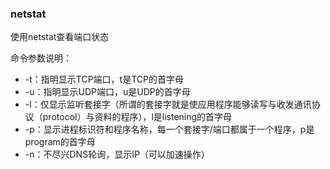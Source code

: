 ### netstat

使用netstat查看端口状态

命令参数说明：

* -t：指明显示TCP端口，t是TCP的首字母
* -u：指明显示UDP端口，u是UDP的首字母
* -l：仅显示监听套接字（所谓的套接字就是使应用程序能够读写与收发通讯协议（protocol）与资料的程序），l是listening的首字母
* -p：显示进程标识符和程序名称，每一个套接字/端口都属于一个程序，p是program的首字母
* -n：不尽兴DNS轮询，显示IP（可以加速操作）